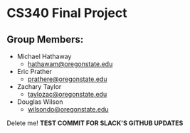 # CS340 Final Project

## Group Members:
* Michael Hathaway
  * hathawam@oregonstate.edu
* Eric Prather
  * prathere@oregonstate.edu
* Zachary Taylor
  * taylozac@oregonstate.edu
* Douglas Wilson
  * wilsondo@oregonstate.edu

Delete me!
__TEST COMMIT FOR SLACK'S GITHUB UPDATES__
